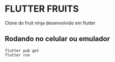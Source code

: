 # FLUTTER FRUITS

Clone do fruit ninja desenvolvido em flutter

## Rodando no celular ou emulador

```
flutter pub get
flutter run
```
